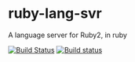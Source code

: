 # ruby-lang-svr

A language server for Ruby2, in ruby

[![Build Status](https://api.travis-ci.org/HookyQR/ruby-lang-svr.svg?branch=master)](https://travis-ci.org/HookyQR/ruby-lang-svr)
[![Build status](https://ci.appveyor.com/api/projects/status/6ytwdoevbfb96q6w/branch/master?svg=true)](https://ci.appveyor.com/project/HookyQR/ruby-lang-svr/branch/master)
